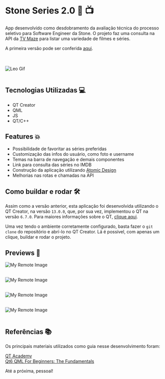 # Stone Series 2.0 :star_struck: :tv:

App desenvolvido como desdobramento da avaliação técnica do processo seletivo para Software Engineer da Stone. O projeto faz uma consulta na API da [TV Maze](https://www.tvmaze.com/api#licensing) para listar uma variedade de filmes e séries.

A primeira versão pode ser conferida [aqui](https://github.com/gabrigomez/stone_series/tree/main).

<br><br>
![Leo Gif](https://media2.giphy.com/media/kd9BlRovbPOykLBMqX/giphy.gif?cid=790b7611dx0834du8ezpu08s3w8axvyesek1qgov788pjbvu&ep=v1_gifs_search&rid=giphy.gif&ct=g)
<br><br>

## Tecnologias Utilizadas 💻

- QT Creator
- QML
- JS
- QT/C++

## Features :boom:

- Possibilidade de favoritar as séries preferidas
- Customização das infos do usuário, como foto e username
- Temas na barra de navegação e demais componentes
- Link para consulta das séries no IMDB
- Construção da aplicação utilizando [Atomic Design](https://medium.com/pretux/atomic-design-o-que-%C3%A9-como-surgiu-e-sua-import%C3%A2ncia-para-a-cria%C3%A7%C3%A3o-do-design-system-e3ac7b5aca2c)
- Melhorias nas rotas e chamadas na API

## Como buildar e rodar :hammer_and_wrench:

Assim como a versão anterior, esta aplicação foi desenvolvida utilizando o QT Creator, na versão `13.0.0`, que, por sua vez, implementou o QT na versão `6.7.0`. Para maiores informações sobre o QT, [clique aqui](https://www.qt.io/download).

Uma vez tendo o ambiente corretamente configurado, basta fazer o `git clone` do repositório e abrí-lo no QT Creator. Lá é possível, com apenas um clique, buildar e rodar o projeto.

## Previews :eyes:	

![My Remote Image](https://github.com/user-attachments/assets/14add309-3b47-4f21-8ed9-cc659cec5220)
<br><br>

![My Remote Image](https://github.com/user-attachments/assets/f9a08349-f416-416d-8b7b-91af72989ac6)
<br><br>

![My Remote Image](https://github.com/user-attachments/assets/1176b278-2859-4bcf-8e09-ba67e6ddac05)
<br><br>

![My Remote Image](https://github.com/user-attachments/assets/64a3fbbe-9250-4943-8b9c-4667dfc67543)
<br><br>


## Referências :books:

Os principais materiais utilizados como guia nesse desenvolvimento foram:

[QT Academy](https://www.qt.io/academy)<br>
[Qt6 QML For Beginners: The Fundamentals](https://www.udemy.com/course/qt6-qml-for-beginners/)<br>


Até a próxima, pessoal!
<br><br>
